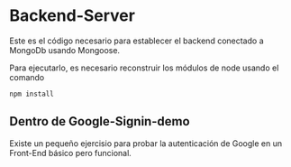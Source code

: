 # Backend-Server

Este es el código necesario para establecer el backend
conectado a MongoDb usando Mongoose.

Para ejecutarlo, es necesario reconstruir los módulos
de node usando el comando

````
npm install
````

## Dentro de Google-Signin-demo

Existe un pequeño ejercisio para probar la 
autenticación de Google en un Front-End básico pero
funcional.